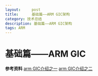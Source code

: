```yaml
---
layout:     post
title:      基础篇——ARM GIC架构
category: 技术总结
description: 基础篇——ARM GIC架构
tags: ARM
---
```


# 基础篇——ARM GIC

**参考资料**
[arm GIC介绍之一](https://blog.csdn.net/sunsissy/article/details/73791470)
[arm GIC介绍之二](https://blog.csdn.net/sunsissy/article/details/73842533)